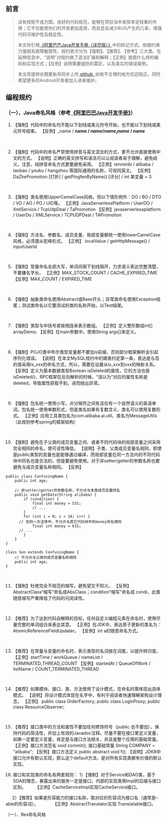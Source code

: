 ## 前言
> 没有规矩不成方圆，良好的代码规范，能够在项目当中发挥举足轻重的作用；它不仅能使你们的开发更加高效，而且还会减少BUG产生的几率，增强代码可维护性及稳定性。
>
>本文将引用[《阿里巴巴Java开发手册（详尽版）》](https://snailclimb.gitee.io/javaguide/#/java/Java%E7%BC%96%E7%A8%8B%E8%A7%84%E8%8C%83?id=%e5%9b%a2%e9%98%9f])中的标记方式。依据约束力强弱及故障敏感性，规约依次分为【强制】、【推荐】、【参考】三大类。在延伸信息中，“说明”对规约做了适当扩展和解释；【正例】提倡什么样的编码和实现方式；【反例】说明需要提防的雷区，以及真实的错误案例。
>
>本文将提供长期更新并同步上传[ github ](https://github.com/hookYuan/AndroidBook),如有不合理的地方欢迎指正。同时希望更多的Android开发者加入进来维护。

## 编程规约
### （一）、Java命名风格（参考[《阿里巴巴Java开发手册》](https://snailclimb.gitee.io/javaguide/#/java/Java%E7%BC%96%E7%A8%8B%E8%A7%84%E8%8C%83?id=%e5%9b%a2%e9%98%9f])）
1. 【强制】代码中的命名均不能以下划线或美元符号开始，也不能以下划线或美元符号结束。
【反例】_name / __name / $name / name_ / name$ / name__ 
<br/>

2. 【强制】代码中的命名严禁使用拼音与英文混合的方式，更不允许直接使用中文的方式。
【说明】正确的英文拼写和语法可以让阅读者易于理解，避免歧义。注意，纯拼音命名方式更要避免采用。
【正例】renminbi / alibaba / taobao / youku / hangzhou 等国际通用的名称，可视同英文。
【反例】DaZhePromotion [打折] / getPingfenByName() [评分] / int 某变量 = 3
<br/>

3. 【强制】类名使用UpperCamelCase风格，但以下情形例外：DO / BO / DTO / VO / AO / PO / UID等。 
【正例】JavaServerlessPlatform / UserDO / XmlService / TcpUdpDeal / TaPromotion
【反例】javaserverlessplatform / UserDo / XMLService / TCPUDPDeal / TAPromotion
<br/>


4. 【强制】方法名、参数名、成员变量、局部变量都统一使用lowerCamelCase风格，必须遵从驼峰形式。
【正例】 localValue / getHttpMessage() / inputUserId
<br/>

5. 【强制】常量命名全部大写，单词间用下划线隔开，力求语义表达完整清楚，不要嫌名字长。 
【正例】MAX_STOCK_COUNT / CACHE_EXPIRED_TIME 
【反例】MAX_COUNT / EXPIRED_TIME
<br/>

6. 【强制】抽象类命名使用Abstract或Base开头；异常类命名使用Exception结尾；测试类命名以它要测试的类的名称开始，以Test结尾。 
<br/>

7. 【强制】类型与中括号紧挨相连来表示数组。 
【正例】定义整形数组int[] arrayDemo;
【反例】在main参数中，使用String args[]来定义。
<br/>

8. 【强制】POJO类中布尔类型变量都不要加is前缀，否则部分框架解析会引起序列化错误。
【说明】在本文MySQL规约中的建表约定第一条，表达是与否的值采用is_xxx的命名方式，所以，需要在<resultMap>设置从is_xxx到xxx的映射关系。 
【反例】定义为基本数据类型Boolean isDeleted的属性，它的方法也是isDeleted()，RPC框架在反向解析的时候，“误以为”对应的属性名称是deleted，导致属性获取不到，进而抛出异常。
<br/>

9. 【强制】包名统一使用小写，点分隔符之间有且仅有一个自然语义的英语单词。包名统一使用单数形式，但是类名如果有复数含义，类名可以使用复数形式。
【正例】应用工具类包名为com.alibaba.ai.util、类名为MessageUtils（此规则参考spring的框架结构）
<br/>

 10. 【强制】避免在子父类的成员变量之间、或者不同代码块的局部变量之间采用完全相同的命名，使可读性降低。 
【说明】子类、父类成员变量名相同，即使是public类型的变量也是能够通过编译，而局部变量在同一方法内的不同代码块中同名也是合法的，但是要避免使用。对于非setter/getter的参数名称也要避免与成员变量名称相同。
【反例】
```
public class ConfusingName {
    public int age;

    // 非setter/getter的参数名称，不允许与本类成员变量同名
    public void getData(String alibaba) {
        if (condition) {
            final int money = 531;
            // ...
        }
        for (int i = 0; i < 10; i++) {
      // 在同一方法体中，不允许与其它代码块中的money命名相同
            final int money = 615;
      // ...
        }
    }
}

class Son extends ConfusingName {
    // 不允许与父类的成员变量名称相同
    public int age;
}
```
<br/>

11. 【强制】杜绝完全不规范的缩写，避免望文不知义。
【反例】AbstractClass“缩写”命名成AbsClass；condition“缩写”命名成 condi，此类随意缩写严重降低了代码的可阅读性。
<br/>

12. 【推荐】为了达到代码自解释的目标，任何自定义编程元素在命名时，使用尽量完整的单词组合来表达其意。 
【正例】在JDK中，表达原子更新的类名为：AtomicReferenceFieldUpdater。
【反例】int a的随意命名方式。
<br/>

13. 【推荐】在常量与变量的命名时，表示类型的名词放在词尾，以提升辨识度。
【正例】startTime / workQueue / nameList / TERMINATED_THREAD_COUNT 
【反例】startedAt / QueueOfWork / listName / COUNT_TERMINATED_THREAD
<br/>

14. 【推荐】如果模块、接口、类、方法使用了设计模式，在命名时需体现出具体模式。 
【说明】将设计模式体现在名字中，有利于阅读者快速理解架构设计理念。
【正例】 public class OrderFactory; public class LoginProxy; public class ResourceObserver;
<br/>

15. 【推荐】接口类中的方法和属性不要加任何修饰符号（public 也不要加），保持代码的简洁性，并加上有效的Javadoc注释。尽量不要在接口里定义变量，如果一定要定义变量，肯定是与接口方法相关，并且是整个应用的基础常量。
【正例】接口方法签名 void commit(); 接口基础常量 String COMPANY = "alibaba"; 【反例】接口方法定义 public abstract void f();
【说明】JDK8中接口允许有默认实现，那么这个default方法，是对所有实现类都有价值的默认实现。

16. 接口和实现类的命名有两套规则： 
1）【强制】对于Service和DAO类，基于SOA的理念，暴露出来的服务一定是接口，内部的实现类用Impl的后缀与接口区别。
      &ensp; &ensp;&ensp;【正例】CacheServiceImpl实现CacheService接口。

 &ensp;&ensp;&ensp;2）【推荐】如果是形容能力的接口名称，取对应的形容词为接口名（通常是–able的形容词）。
        &ensp; &ensp;&ensp; &ensp;&ensp;【正例】AbstractTranslator实现 Translatable接口。

（一）、Res命名风格

